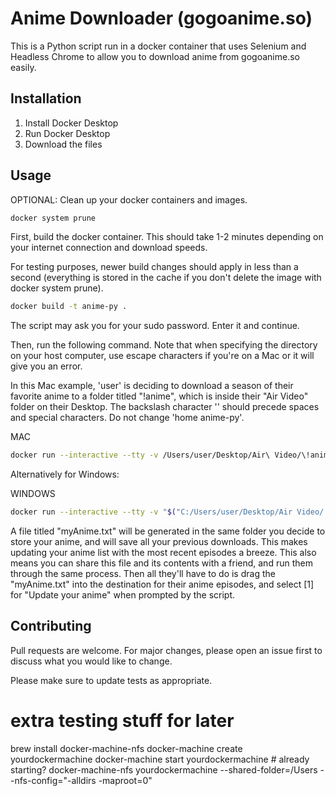 # Anime Downloader (gogoanime.so)

This is a Python script run in a docker container that uses Selenium and Headless Chrome to allow you to download anime from gogoanime.so easily.

## Installation

1. Install Docker Desktop
2. Run Docker Desktop
3. Download the files

## Usage

OPTIONAL: Clean up your docker containers and images.

```bash
docker system prune
```

First, build the docker container. This should take 1-2 minutes depending on your internet connection and download speeds.

For testing purposes, newer build changes should apply in less than a second (everything is stored in the cache if you don't delete the image with docker system prune).

```bash
docker build -t anime-py .
```

The script may ask you for your sudo password. Enter it and continue.

Then, run the following command. Note that when specifying the directory on your host computer, use escape characters if you're on a Mac or it will give you an error.

In this Mac example, 'user' is deciding to download a season of their favorite anime to a folder titled "!anime", which is inside their "Air Video" folder on their Desktop. The backslash character '\' should precede spaces and special characters. Do not change 'home anime-py'.

MAC
```bash
docker run --interactive --tty -v /Users/user/Desktop/Air\ Video/\!anime/:/home anime-py
```
Alternatively for Windows:

WINDOWS
```bash
docker run --interactive --tty -v "$("C:/Users/user/Desktop/Air Video/!anime/"):/home" anime-py
```

A file titled "myAnime.txt" will be generated in the same folder you decide to store your anime, and will save all your previous downloads. This makes updating your anime list with the most recent episodes a breeze. This also means you can share this file and its contents with a friend, and run them through the same process. Then all they'll have to do is drag the "myAnime.txt" into the destination for their anime episodes, and select [1] for "Update your anime" when prompted by the script.

## Contributing
Pull requests are welcome. For major changes, please open an issue first to discuss what you would like to change.

Please make sure to update tests as appropriate.

# extra testing stuff for later
brew install docker-machine-nfs
docker-machine create yourdockermachine
docker-machine start yourdockermachine # already starting?
docker-machine-nfs yourdockermachine --shared-folder=/Users --nfs-config="-alldirs -maproot=0"
